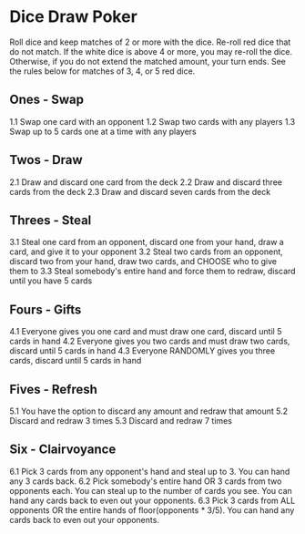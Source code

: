 # Dice Draw Poker

Roll dice and keep matches of 2 or more with the dice. Re-roll red dice that do not match. If the white dice is above 4 or more, you may re-roll the dice. Otherwise, if you do not extend the matched amount, your turn ends.
See the rules below for matches of 3, 4, or 5 red dice. 

## Ones - Swap
1.1 Swap one card with an opponent
1.2 Swap two cards with any players
1.3 Swap up to 5 cards one at a time with any players

## Twos - Draw
2.1 Draw and discard one card from the deck
2.2 Draw and discard three cards from the deck
2.3 Draw and discard seven cards from the deck

## Threes - Steal
3.1 Steal one card from an opponent, discard one from your hand, draw a card, and give it to your opponent
3.2 Steal two cards from an opponent, discard two from your hand, draw two cards, and CHOOSE who to give them to
3.3 Steal somebody's entire hand and force them to redraw, discard until you have 5 cards

## Fours - Gifts
4.1 Everyone gives you one card and must draw one card, discard until 5 cards in hand
4.2 Everyone gives you two cards and must draw two cards, discard until 5 cards in hand
4.3 Everyone RANDOMLY gives you three cards, discard until 5 cards in hand

## Fives - Refresh
5.1 You have the option to discard any amount and redraw that amount
5.2 Discard and redraw 3 times
5.3 Discard and redraw 7 times

## Six - Clairvoyance
6.1 Pick 3 cards from any opponent's hand and steal up to 3. You can hand any 3 cards back.
6.2 Pick somebody's entire hand OR 3 cards from two opponents each. You can steal up to the number of cards you see. You can hand any cards back to even out your opponents.
6.3 Pick 3 cards from ALL opponents OR the entire hands of floor(opponents * 3/5). You can hand any cards back to even out your opponents.
